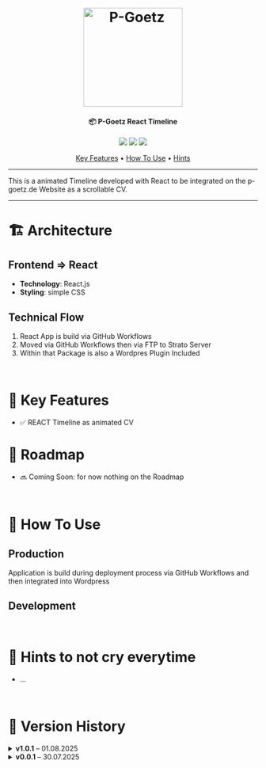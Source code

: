 <h1 align="center">
  <br>
  <a href="https://p-goetz.de/"><img src="https://p-goetz.de/wp-content/uploads/2025/04/20250404_P-Goetz_DEV_logo.png" alt="P-Goetz" width="200"></a>
</h1>

<h4 align="center">📦 P-Goetz React Timeline</h4>

<p align="center">
  <a href="https://p-goetz.de/"><img src="https://img.shields.io/badge/Version-1.0.1-blue"></a>
  <a href="https://p-goetz.de/"><img src="https://img.shields.io/badge/Author-Philipp_Goetz-yellow"></a>
  <a href="https://p-goetz.de/"><img src="https://img.shields.io/badge/uptime-100%25-brightgreen"></a>

</p>

<p align="center">
  <a href="#key-features">Key Features</a> •
  <a href="#how-to-use">How To Use</a> •
  <a href="#hints-to-not-cry-everytime">Hints</a>
</p>

<!-- Screenshot is optional -->
<!-- ![screenshot](https://raw.githubusercontent.com/amitmerchant1990/electron-markdownify/master/app/img/markdownify.gif) -->

---

This is a animated Timeline developed with React to be integrated on the p-goetz.de Website as a scrollable CV.

---

# 🏗️ Architecture

## Frontend => React
- **Technology**: React.js
- **Styling**: simple CSS

## Technical Flow
1. React App is build via GitHub Workflows
2. Moved via GitHub Workflows then via FTP to Strato Server
3. Within that Package is also a Wordpres Plugin Included

<br>

# 🚀 Key Features

- ✅ REACT Timeline as animated CV

# 🧪 Roadmap
- 🔜 Coming Soon: for now nothing on the Roadmap

<br>

# 🔧 How To Use

## Production

Application is build during deployment process via GitHub Workflows and then integrated into Wordpress

## Development

<br>

# 🤬 Hints to not cry everytime

- ...

<br>

# 📅 Version History

<details>
<summary><strong>v1.0.1</strong> – 01.08.2025</summary>

- ✨ Updated Readme file  
- 🛠 Cleaned up folders and removed old files

</details>

<details>
<summary><strong>v0.0.1</strong> – 30.07.2025</summary>

- 🔧 Inital Deployment

</details>